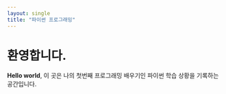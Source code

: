 ```yaml
---
layout: single
title: "파이썬 프로그래밍"
---
```

# 환영합니다.
**Hello world**, 이 곳은 나의 첫번째 프로그래밍 배우기인 파이썬 학습 상황을 기록하는 공간입니다.
